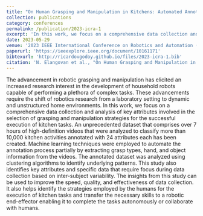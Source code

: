 ```yaml
---
title: "On Human Grasping and Manipulation in Kitchens: Automated Annotation, Insights, and Metrics for Effective Data Collection"
collection: publications
category: conferences
permalink: /publication/2023-icra-1
excerpt: 'In this work, we focus on a comprehensive data collection and analysis of key attributes involved in the selection of grasping and manipulation strategies for the successful execution of kitchen tasks.'
date: 2023-05-29
venue: '2023 IEEE International Conference on Robotics and Automation (ICRA)'
paperurl: 'https://ieeexplore.ieee.org/document/10161171'
bibtexurl: 'http://ricardovgodoy.github.io/files/2023-icra-1.bib'
citation: 'N. Elangovan et al., "On Human Grasping and Manipulation in Kitchens: Automated Annotation, Insights, and Metrics for Effective Data Collection," 2023 IEEE International Conference on Robotics and Automation (ICRA), London, United Kingdom, 2023, pp. 11329-11335, doi: 10.1109/ICRA48891.2023.10161171.'
---
```


The advancement in robotic grasping and manipulation has elicited an increased research interest in the development of household robots capable of performing a plethora of complex tasks. These advancements require the shift of robotics research from a laboratory setting to dynamic and unstructured home environments. In this work, we focus on a comprehensive data collection and analysis of key attributes involved in the selection of grasping and manipulation strategies for the successful execution of kitchen tasks. An unprecedented dataset that comprises over 7 hours of high-definition videos that were analyzed to classify more than 10,000 kitchen activities annotated with 24 attributes each has been created. Machine learning techniques were employed to automate the annotation process partially by extracting grasp types, hand, and object information from the videos. The annotated dataset was analyzed using clustering algorithms to identify underlying patterns. This study also identifies key attributes and specific data that require focus during data collection based on inter-subject variability. The insights from this study can be used to improve the speed, quality, and effectiveness of data collection. It also helps identify the strategies employed by the humans for the execution of kitchen tasks and transfer the necessary skills to a robotic end-effector enabling it to complete the tasks autonomously or collaborate with humans.
